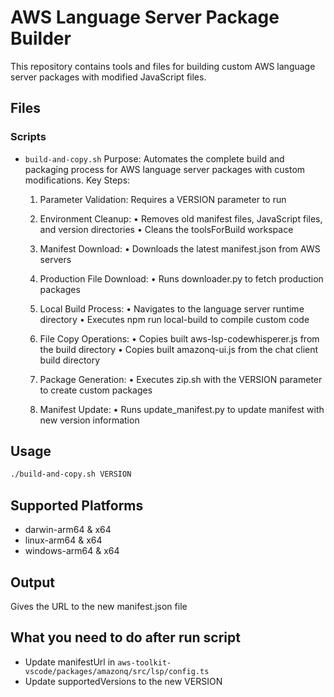 # AWS Language Server Package Builder

This repository contains tools and files for building custom AWS language server packages with modified JavaScript files.

## Files

### Scripts
- `build-and-copy.sh`
   Purpose: Automates the complete build and packaging process for AWS language server packages with custom modifications.
   Key Steps:

   1. Parameter Validation: Requires a VERSION parameter to run

   2. Environment Cleanup: 
      • Removes old manifest files, JavaScript files, and version directories
      • Cleans the toolsForBuild workspace

   3. Manifest Download: 
      • Downloads the latest manifest.json from AWS servers

   4. Production File Download: 
      • Runs downloader.py to fetch production packages

   5. Local Build Process: 
      • Navigates to the language server runtime directory
      • Executes npm run local-build to compile custom code

   6. File Copy Operations: 
      • Copies built aws-lsp-codewhisperer.js from the build directory
      • Copies built amazonq-ui.js from the chat client build directory

   7. Package Generation: 
      • Executes zip.sh with the VERSION parameter to create custom packages

   8. Manifest Update: 
      • Runs update_manifest.py to update manifest with new version information

## Usage
```bash
./build-and-copy.sh VERSION
```

## Supported Platforms
- darwin-arm64 & x64
- linux-arm64 & x64  
- windows-arm64 & x64

## Output
Gives the URL to the new manifest.json file

## What you need to do after run script
-  Update manifestUrl in `aws-toolkit-vscode/packages/amazonq/src/lsp/config.ts`
-  Update supportedVersions to the new VERSION